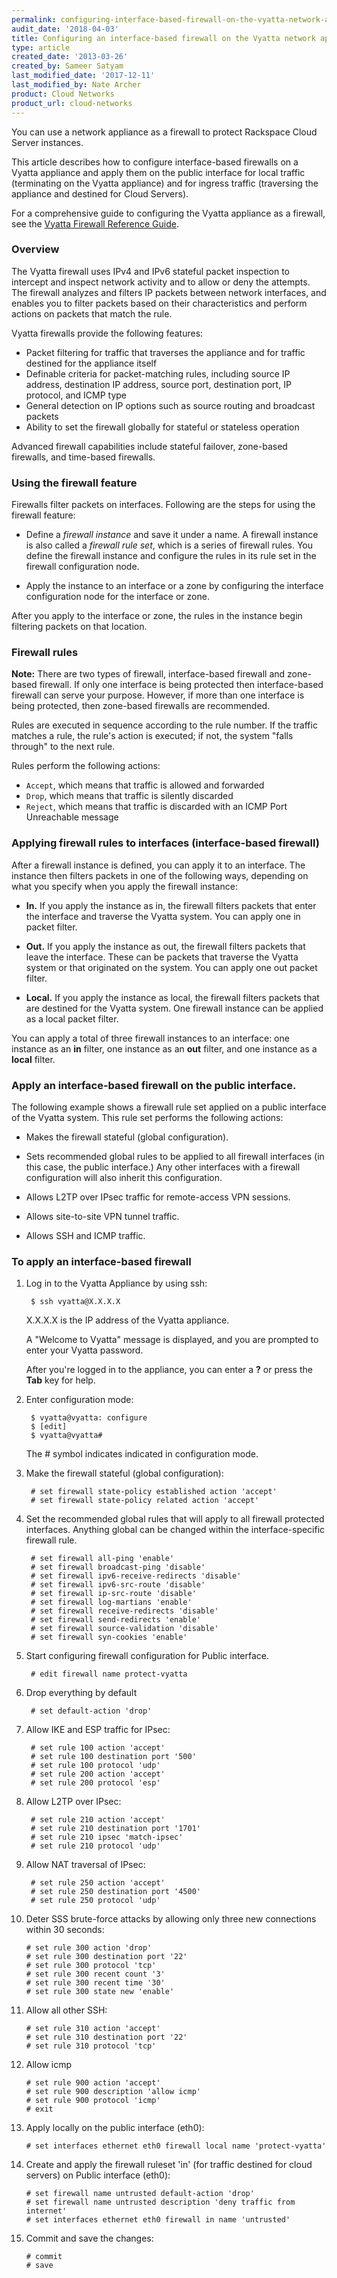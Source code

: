 ```yaml
---
permalink: configuring-interface-based-firewall-on-the-vyatta-network-appliance/
audit_date: '2018-04-03'
title: Configuring an interface-based firewall on the Vyatta network appliance
type: article
created_date: '2013-03-26'
created_by: Sameer Satyam
last_modified_date: '2017-12-11'
last_modified_by: Nate Archer
product: Cloud Networks
product_url: cloud-networks
---
```


You can use a network appliance as a firewall to protect
Rackspace Cloud Server instances.

This article describes how to configure interface-based firewalls on a Vyatta appliance and apply them on the public interface for local traffic (terminating on the Vyatta appliance) and for ingress traffic (traversing the appliance and destined for Cloud Servers).

For a comprehensive guide to configuring the Vyatta appliance as a firewall, see the [Vyatta Firewall Reference Guide](https://54712289bdd910def82d-5cc7866f7aae0a382278b5bce7412a4a.ssl.cf1.rackcdn.com/Vyatta-Firewall_6.5R1_v01.pdf).

### Overview

The Vyatta firewall uses IPv4 and IPv6 stateful packet inspection to intercept and inspect network activity and to allow or deny the attempts. The firewall analyzes and filters IP packets between network interfaces, and enables you to filter packets based on their characteristics and perform actions on packets that match the rule.

Vyatta firewalls provide the following features:


-   Packet filtering for traffic that traverses the appliance and for
    traffic destined for the appliance itself
-   Definable criteria for packet-matching rules, including source IP
    address, destination IP address, source port, destination port, IP
    protocol, and ICMP type
-   General detection on IP options such as source routing and broadcast
    packets
-   Ability to set the firewall globally for stateful or stateless
    operation

Advanced firewall capabilities include stateful failover,
zone-based firewalls, and time-based firewalls.

### Using the firewall feature

Firewalls filter packets on interfaces. Following are the steps for using
the firewall feature:

-   Define a *firewall instance* and save it under a name. A firewall
    instance is also called a *firewall rule set*, which is a series of firewall rules. You define the firewall instance
    and configure the rules in its rule set in the
    firewall configuration node.

-   Apply the instance to an interface or a zone by configuring the interface configuration node for the interface or zone.

After you apply to the interface or zone, the rules in the
instance begin filtering packets on that location.

### Firewall rules

**Note:** There are two types of firewall, interface-based firewall and zone-based firewall. If only one interface is being protected then interface-based firewall can serve your purpose. However, if more than one interface is being protected, then zone-based firewalls are recommended.

Rules are executed in sequence according to the rule number. If the traffic matches a rule, the rule's action is executed; if not, the system "falls through" to the next rule.

Rules perform the following actions:

- `Accept`, which means that traffic is allowed and forwarded
- `Drop`, which means that traffic is silently discarded
- `Reject`, which means that traffic is discarded with an ICMP Port Unreachable message


### Applying firewall rules to interfaces (interface-based firewall)

After a firewall instance is defined, you can apply it to an interface. The instance then filters packets in one of the following ways, depending on what you specify when you apply the firewall instance:

- **In.** If you apply the instance as in, the firewall filters packets that enter the interface and traverse the Vyatta system. You can apply one in packet filter.

- **Out.** If you apply the instance as out, the firewall filters packets that leave the interface. These can be packets that traverse the Vyatta system or that originated on the system. You can apply one out packet filter.

- **Local.** If you apply the instance as local, the firewall filters packets that are destined for the Vyatta system. One firewall instance can be applied as a local packet filter.


You can apply a total of three firewall instances to an interface: one
instance as an **in** filter, one instance as an **out** filter, and one
instance as a **local** filter.

### Apply an interface-based firewall on the public interface.

The following example shows a firewall rule set applied on a public
interface of the Vyatta system. This rule set performs the following actions:

-   Makes the firewall stateful (global configuration).

- Sets recommended global rules to be applied to all firewall interfaces (in this case, the public interface.) Any other interfaces with a firewall configuration will also inherit this configuration.

-   Allows L2TP over IPsec traffic for remote-access VPN sessions.

-   Allows site-to-site VPN tunnel traffic.

-   Allows SSH and ICMP traffic.

### To apply an interface-based firewall

1. Log in to the Vyatta Appliance by using ssh:

        $ ssh vyatta@X.X.X.X

   X.X.X.X is the IP address of the Vyatta appliance.

   A "Welcome to Vyatta" message is displayed, and you are prompted to enter your Vyatta password.

   After you're logged in to the appliance, you can enter a **?** or press the **Tab** key for help.

2. Enter configuration mode:

        $ vyatta@vyatta: configure
        $ [edit]
        $ vyatta@vyatta#

   The \# symbol indicates indicated in configuration mode.

3. Make the firewall stateful (global configuration):

        # set firewall state-policy established action 'accept'
        # set firewall state-policy related action 'accept'

4. Set the recommended global rules that will apply to all firewall protected interfaces. Anything global can be changed within the interface-specific firewall rule.

        # set firewall all-ping 'enable'
        # set firewall broadcast-ping 'disable'
        # set firewall ipv6-receive-redirects 'disable'
        # set firewall ipv6-src-route 'disable'
        # set firewall ip-src-route 'disable'
        # set firewall log-martians 'enable'
        # set firewall receive-redirects 'disable'
        # set firewall send-redirects 'enable'
        # set firewall source-validation 'disable'
        # set firewall syn-cookies 'enable'

5. Start configuring firewall configuration for Public interface.

        # edit firewall name protect-vyatta

6. Drop everything by default

        # set default-action 'drop'

7. Allow IKE and ESP traffic for IPsec:

        # set rule 100 action 'accept'
        # set rule 100 destination port '500'
        # set rule 100 protocol 'udp'
        # set rule 200 action 'accept'
        # set rule 200 protocol 'esp'

8. Allow L2TP over IPsec:

        # set rule 210 action 'accept'
        # set rule 210 destination port '1701'
        # set rule 210 ipsec 'match-ipsec'
        # set rule 210 protocol 'udp'

9. Allow NAT traversal of IPsec:

        # set rule 250 action 'accept'
        # set rule 250 destination port '4500'
        # set rule 250 protocol 'udp'

10. Deter SSS brute-force attacks by allowing only three new connections within 30 seconds:

        # set rule 300 action 'drop'
        # set rule 300 destination port '22'
        # set rule 300 protocol 'tcp'
        # set rule 300 recent count '3'
        # set rule 300 recent time '30'
        # set rule 300 state new 'enable'

11. Allow all other SSH:

        # set rule 310 action 'accept'
        # set rule 310 destination port '22'
        # set rule 310 protocol 'tcp'

12. Allow icmp

        # set rule 900 action 'accept'
        # set rule 900 description 'allow icmp'
        # set rule 900 protocol 'icmp'
        # exit

13. Apply locally on the public interface (eth0):

        # set interfaces ethernet eth0 firewall local name 'protect-vyatta'

14. Create and apply the firewall ruleset 'in' (for traffic destined for cloud servers) on Public interface (eth0):

        # set firewall name untrusted default-action 'drop'
        # set firewall name untrusted description 'deny traffic from internet'
        # set interfaces ethernet eth0 firewall in name 'untrusted'

15. Commit and save the changes:

        # commit
        # save
